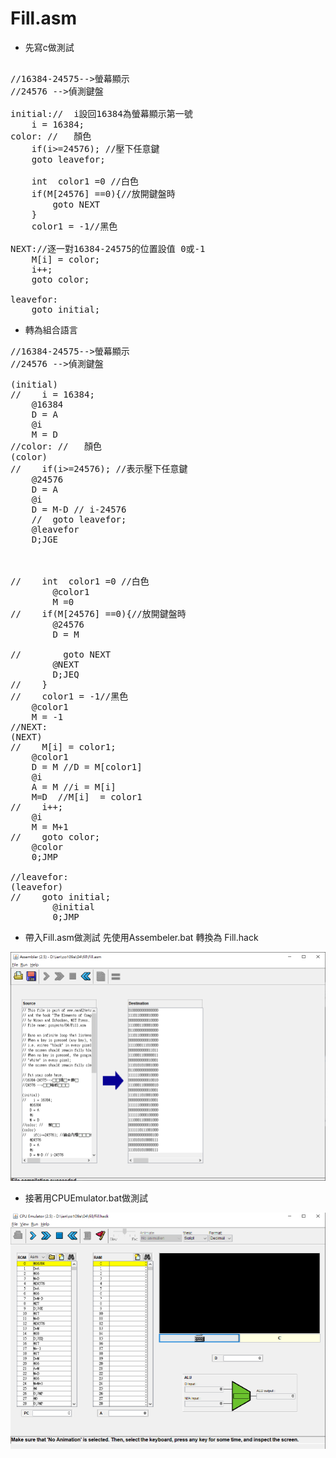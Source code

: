 # Fill.asm


* 先寫c做測試 
<pre>

//16384-24575-->螢幕顯示
//24576 -->偵測鍵盤

initial://  i設回16384為螢幕顯示第一號
    i = 16384;
color: //   顏色
    if(i>=24576); //壓下任意鍵
    goto leavefor; 

    int  color1 =0 //白色
    if(M[24576] ==0){//放開鍵盤時
        goto NEXT
    }
    color1 = -1//黑色

NEXT://逐一對16384-24575的位置設值 0或-1
    M[i] = color;
    i++;
    goto color;

leavefor:
    goto initial;
</pre>

* 轉為組合語言

<pre>
//16384-24575-->螢幕顯示
//24576 -->偵測鍵盤

(initial)
//    i = 16384;
    @16384
    D = A
    @i
    M = D
//color: //   顏色
(color)
//    if(i>=24576); //表示壓下任意鍵
    @24576
    D = A
    @i
    D = M-D // i-24576
    //  goto leavefor; 
    @leavefor
    D;JGE



//    int  color1 =0 //白色
        @color1
        M =0
//    if(M[24576] ==0){//放開鍵盤時
        @24576
        D = M
        
//        goto NEXT
        @NEXT
        D;JEQ
//    }
//    color1 = -1//黑色
    @color1 
    M = -1
//NEXT:
(NEXT)
//    M[i] = color1;
    @color1
    D = M //D = M[color1]
    @i
    A = M //i = M[i]
    M=D  //M[i]  = color1
//    i++;
    @i
    M = M+1
//    goto color;
    @color
    0;JMP

//leavefor:
(leavefor)
//    goto initial;
        @initial
        0;JMP
</pre>

* 帶入Fill.asm做測試 先使用Assembeler.bat 轉換為 Fill.hack

<img src ="./1.png">

* 接著用CPUEmulator.bat做測試

<img src ="./2.png">